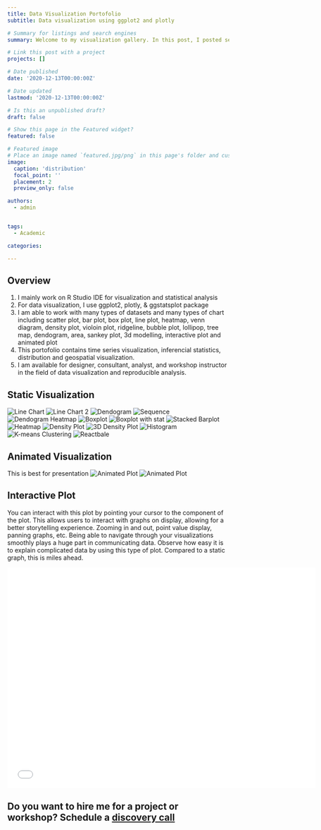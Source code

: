 ```yaml
---
title: Data Visualization Portofolio 
subtitle: Data visualization using ggplot2 and plotly

# Summary for listings and search engines
summary: Welcome to my visualization gallery. In this post, I posted several visualization that i created during my undergraduate study. 

# Link this post with a project
projects: []

# Date published
date: '2020-12-13T00:00:00Z'

# Date updated
lastmod: '2020-12-13T00:00:00Z'

# Is this an unpublished draft?
draft: false

# Show this page in the Featured widget?
featured: false

# Featured image
# Place an image named `featured.jpg/png` in this page's folder and customize its options here.
image:
  caption: 'distribution'
  focal_point: ''
  placement: 2
  preview_only: false

authors:
  - admin


tags:
  - Academic

categories:

---
```


## Overview

1. I mainly work on R Studio IDE for visualization and statistical analysis
2. For data visualization, I use ggplot2, plotly, & ggstatsplot package
3. I am able to work with many types of datasets and many types of chart including scatter plot, bar plot, box plot, line plot, heatmap, venn diagram, density plot, violoin plot, ridgeline, bubble plot, lollipop, tree map, dendogram, area, sankey plot, 3d modelling, interactive plot and animated plot
4. This portofolio contains time series visualization, inferencial statistics, distribution and geospatial visualization. 
5. I am available for designer, consultant, analyst, and workshop instructor in the field of data visualization and reproducible analysis.


## Static Visualization

![Line Chart](/lineplot.png 'Line Chart')
![Line Chart 2](/lineplot2.jpeg 'Line Chart 2')
![Dendogram](/dendogram.png 'Dendogram')
![Sequence](/sequence.png 'Dendogram Sequence Analysis')
![Dendogram Heatmap](/dendrogramheat.jpeg 'Dendogram with Heatmap')
![Boxplot](/boxplot.jpeg 'Boxplot')
![Boxplot with stat](/boxplotstat.jpeg 'Boxplot with stat')
![Stacked Barplot](/stackedbarplot.png 'Stacked Barplot')
![Heatmap](/heatmap.jpeg 'Heatmap')
![Density Plot](/density.png 'Density Plot')
![3D Density Plot](/density3d.jpeg '3D Density Plot')
![Histogram](/histogram.jpeg 'Histogram')
![K-means Clustering](/kmeans.jpeg 'Clustering')
![Reactbale](/table.png 'Reactable')

## Animated Visualization
This is best for presentation
![Animated Plot](/animasi.png)
![Animated Plot](/animasi3.gif)

## Interactive Plot
You can interact with this plot by pointing your cursor to the component of the plot. This allows users to interact with graphs on display, allowing for a better storytelling experience. Zooming in and out, point value display, panning graphs, etc. Being able to navigate through your visualizations smoothly plays a huge part in communicating data. Observe how easy it is to explain complicated data by using this type of plot. Compared to a static graph, this is miles ahead.

<iframe width="700" height="500" frameborder="0" scrolling="yes" src="//plotly.com/~danilyanedo/1.embed"></iframe>


## Do you want to hire me for a project or workshop?  Schedule a  <a href="https://edodanilyan.com/#contact">discovery call</a>



